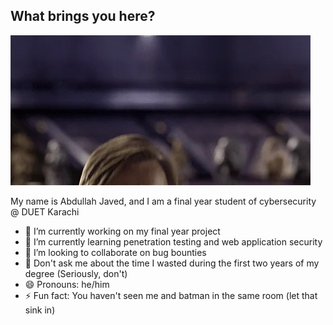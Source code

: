 ## What brings you here?
![](https://github.com/aboodi-jay/aboodi-jay/blob/main/Nx0rz3jtxtEre.webp)

My name is Abdullah Javed, and I am a final year student of cybersecurity @ DUET Karachi

- 🔭 I’m currently working on my final year project
- 🌱 I’m currently learning penetration testing and web application security
- 👯 I’m looking to collaborate on bug bounties
- 💬 Don't ask me about the time I wasted during the first two years of my degree (Seriously, don't)
- 😄 Pronouns: he/him
- ⚡ Fun fact: You haven't seen me and batman in the same room (let that sink in)
